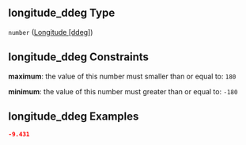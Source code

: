 ## longitude_ddeg Type

`number` ([Longitude \[ddeg\]](iea43_wra_data_model-properties-measurement-location-measurement-location-properties-longitude-ddeg.md))

## longitude_ddeg Constraints

**maximum**: the value of this number must smaller than or equal to: `180`

**minimum**: the value of this number must greater than or equal to: `-180`

## longitude_ddeg Examples

```json
-9.431
```
